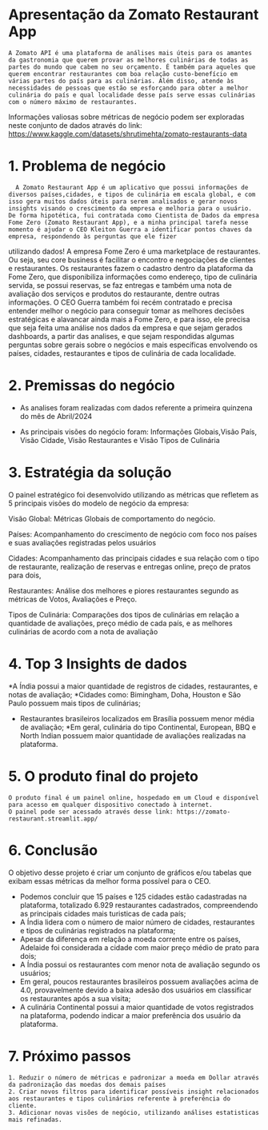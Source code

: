 # Apresentação da Zomato Restaurant App

    A Zomato API é uma plataforma de análises mais úteis para os amantes da gastronomia que querem provar as melhores culinárias de todas as partes do mundo que cabem no seu orçamento. É também para aqueles que querem encontrar restaurantes com boa relação custo-benefício em várias partes do país para as culinárias. Além disso, atende às necessidades de pessoas que estão se esforçando para obter a melhor culinária do país e qual localidade desse país serve essas culinárias com o número máximo de restaurantes. 
Informações valiosas sobre métricas de negócio podem ser exploradas neste conjunto de dados através do link: https://www.kaggle.com/datasets/shrutimehta/zomato-restaurants-data


# 1. Problema de negócio

      A Zomato Restaurant App é um aplicativo que possui informações de diversos países,cidades, e tipos de culinária em escala global, e com isso gera muitos dados úteis para serem analisados e gerar novos insights visando o crescimento da empresa e melhoria para o usuário. De forma hipotética, fui contratada como Cientista de Dados da empresa Fome Zero (Zomato Restaurant App), e a minha principal tarefa nesse momento é ajudar o CEO Kleiton Guerra a identificar pontos chaves da empresa, respondendo às perguntas que ele fizer
utilizando dados! A empresa Fome Zero é uma marketplace de restaurantes. Ou seja, seu core business é facilitar o encontro e negociações de clientes e restaurantes. Os restaurantes fazem o cadastro dentro da plataforma da Fome Zero, que disponibiliza
informações como endereço, tipo de culinária servida, se possui reservas, se faz entregas e também uma nota de avaliação dos serviços e produtos do restaurante, dentre outras informações. O CEO Guerra também foi recém contratado e precisa entender melhor o negócio para conseguir tomar as melhores decisões estratégicas e alavancar ainda mais a Fome Zero, e para isso, ele precisa que seja feita uma análise nos dados da empresa e que sejam gerados dashboards, a partir das analises, e que sejam respondidas algumas perguntas sobre gerais sobre o negócios e mais específicas envolvendo os países, cidades, restaurantes e tipos de culinária de cada localidade.

# 2. Premissas do negócio

* As analises foram realizadas com dados referente a primeira quinzena do mês de Abril/2024

* As principais visões do negócio foram: Informações Globais,Visão País, Visão Cidade, Visão Restaurantes e Visão Tipos de Culinária

    
# 3. Estratégia da solução

O painel estratégico foi desenvolvido utilizando as métricas que refletem as 5 principais visões do modelo de negócio da empresa:
  
  Visão Global: Métricas Globais de comportamento do negócio.

  Países: Acompanhamento do crescimento de negócio com foco nos países e suas avaliações registradas pelos usuários

  Cidades: Acompanhamento das principais cidades e sua relação com o tipo de restaurante, realização de reservas e entregas online, preço de pratos para dois, 

  Restaurantes: Análise dos melhores e piores restaurantes segundo as métricas de Votos, Avaliações e Preço.

  Tipos de Culinária: Comparações dos tipos de culinárias em relação a quantidade de avaliações, preço médio de cada país, e as melhores culinárias de acordo com a nota de avaliação 
     
# 4. Top 3 Insights de dados

  *A Índia possui a maior quantidade de registros de cidades, restaurantes, e notas de avaliação;
  *Cidades como: Bimingham, Doha, Houston e São Paulo possuem mais tipos de culinárias;
  * Restaurantes brasileiros localizados em Brasília possuem menor média de avaliação;
  *Em geral, culinária do tipo Continental, European, BBQ e North Indian possuem maior quantidade de avaliações realizadas na plataforma.
      

# 5. O produto final do projeto
    O produto final é um painel online, hospedado em um Cloud e disponível para acesso em qualquer dispositivo conectado à internet.
    O painel pode ser acessado através desse link: https://zomato-restaurant.streamlit.app/
    
# 6. Conclusão

  O objetivo desse projeto é criar um conjunto de gráficos e/ou tabelas que exibam essas métricas da melhor forma possível para o CEO.

  * Podemos concluir que 15 países e 125 cidades estão cadastradas na plataforma, totalizado 6.929 restaurantes cadastrados, compreendendo as principais cidades mais turisticas de cada país;
  * A Índia lidera com o número de maior número de cidades, restaurantes e tipos de culinárias registrados na plataforma;
  * Apesar da diferença em relação a moeda corrente entre os países, Adelaide foi considerada a cidade com maior preço médio de prato para dois;
  * A Índia possui os restaurantes com menor nota de avaliação segundo os usuários;
  * Em geral, poucos restaurantes brasileiros possuem avaliações acima de 4.0, provavelmente devido a baixa adesão dos usuários em classificar os restaurantes após a sua visita;
  * A culinária Continental possui a maior quantidade de votos registrados na plataforma, podendo indicar a maior preferência dos usuário da plataforma. 


# 7. Próximo passos

    1. Reduzir o número de métricas e padronizar a moeda em Dollar através da padronização das moedas dos demais países
    2. Criar novos filtros para identificar possíveis insight relacionados aos restaurantes e tipos culinários referente à preferência do cliente.
    3. Adicionar novas visões de negócio, utilizando análises estatisticas mais refinadas.
